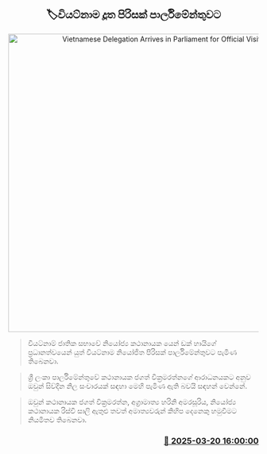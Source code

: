 <p align='center'><b><h2 align='center' title='Vietnamese Delegation Arrives in Parliament for Official Visit'>🏷වියට්නාම දූත පිරිසක් පාර්ලිමේන්තුවට</h2></b></p>
<p align='center'><img src='https://helakuru.sgp1.cdn.digitaloceanspaces.com/esana/images/lib/viyatnam-parliment.jpg' width='600' alt='Vietnamese Delegation Arrives in Parliament for Official Visit'></p>

> වියට්නාම් ජාතික සභාවේ නියෝජ්‍ය කථානායක යෙන් ඩක් හායිගේ ප්‍රධානත්වයෙන් යුත් වියට්නාම නියෝජිත පිරිසක් පාර්ලිමේන්තුවට පැමිණ තිබෙනවා.

> ශ්‍රී ලංකා පාර්ලිමේන්තුවේ කථානායක ජගත් වික්‍රමරත්නගේ ආරාධනයකට අනුව ඔවුන් සිව්දින නිල සංචාරයක් සඳහා මෙහි පැමිණ ඇති බවයි සඳහන් වෙන්නේ.

> ඔවුන් කථානායක ජගත් වික්‍රමරත්න, අග්‍රාමාත්‍ය හරිනි අමරසූරිය, නියෝජ්‍ය කථානායක රිස්වි සාලි ඇතුළු තවත් අමාත්‍යවරුන් කිහිප දෙනෙකු හමුවීමට නියමිතව තිබෙනවා.



<h3 align='right'><a href='https://www.helakuru.lk/esana/p/108496/'>📅 2025-03-20 16:00:00</a></h3>
